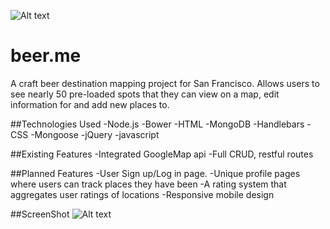![Alt text](http://i.imgur.com/SV5rznx.jpg)

# beer.me
A craft beer destination mapping project for San Francisco. Allows users to see nearly 50 pre-loaded spots that they can view on a map, edit information for and add new places to.

##Technologies Used
-Node.js      -Bower          -HTML
-MongoDB      -Handlebars     -CSS
-Mongoose     -jQuery         -javascript

##Existing Features
-Integrated GoogleMap api
-Full CRUD, restful routes

##Planned Features
-User Sign up/Log in page.
-Unique profile pages where users can track places they have been
-A rating system that aggregates user ratings of locations
-Responsive mobile design

##ScreenShot
![Alt text](http://i.imgur.com/2Ivb5fr.png)
